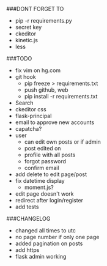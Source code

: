 ###DONT FORGET TO
- pip -r requirements.py
- secret key
- ckeditor
- kinetic.js
- less

###TODO
- fix vim on hg.com
- git hook
    - pip freeze > requirements.txt
    - push github, web
    - pip install -r requirements.txt
- Search
- ckeditor css
- flask-principal
- email to approve new accounts
- capatcha?
- user
    - can edit own posts or if admin
    - post edited on 
    - profile with all posts
    - forgot password
    - confirm email 
- add delete to edit page/post
- fix datetime display
    - moment.js?
- edit page doesn't work
- redirect after login/register
- add tests

###CHANGELOG
- changed all times to utc
- no page number if only one page
- added pagination on posts
- add https
- flask admin working
